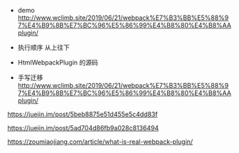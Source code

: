 * demo http://www.wclimb.site/2019/06/21/webpack%E7%B3%BB%E5%88%97%E4%B9%8B%E7%BC%96%E5%86%99%E4%B8%80%E4%B8%AAplugin/

* 执行顺序 从上往下

* HtmlWebpackPlugin 的源码

* 手写迁移 http://www.wclimb.site/2019/06/21/webpack%E7%B3%BB%E5%88%97%E4%B9%8B%E7%BC%96%E5%86%99%E4%B8%80%E4%B8%AAplugin/

https://juejin.im/post/5beb8875e51d455e5c4dd83f

https://juejin.im/post/5ad704d86fb9a028c8136494

https://zoumiaojiang.com/article/what-is-real-webpack-plugin/